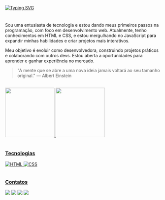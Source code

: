 <a href="https://git.io/typing-svg">
  <img src="https://readme-typing-svg.demolab.com?font=Poppins&weight=600&size=20&pause=1000&color=ff64da&vCenter=true&random=false&width=524&lines=Oii,+eu+me+chamo+Waleska!" alt="Typing SVG">
</a>

#

<p>Sou uma entusiasta de tecnologia e estou dando meus primeiros passos na programação, com foco em desenvolvimento web. Atualmente, tenho conhecimentos em HTML e CSS, e estou mergulhando no JavaScript para expandir minhas habilidades e criar projetos mais interativos.</p>

<p>Meu objetivo é evoluir como desenvolvedora, construindo projetos práticos e colaborando com outros devs. Estou aberta a oportunidades para aprender e ganhar experiência no mercado.</p>

> "A mente que se abre a uma nova ideia jamais voltará ao seu tamanho original." — Albert Einstein

<br>

<div>
  <a href="https://github.com/walesmalta">
  <img height="160em" src="https://github-readme-stats.vercel.app/api?username=walesmalta&show_icons=true&theme=jolly&include_all_commits=true&count_private=true&bg_color=14181e&border_color=ff64da"/>
  <img height="160em" src="https://github-readme-stats.vercel.app/api/top-langs/?username=walesmalta&layout=compact&langs_count=6&theme=jolly&bg_color=14181e&border_color=ff64da"/>
</div>

#

<h3>Tecnologias</h3> 

<div>
  <img alt="HTML" src="https://img.shields.io/badge/HTML5-EA4C89?.svg?style=for-the-badge&logo=html5&logoColor=white">
  <img alt="CSS" src="https://img.shields.io/badge/CSS3-EA4C89?.svg?style=for-the-badge&logo=css3&logoColor=white">
</div>

#

<h3>Contatos</h3>
 
<div>
  <a href="https://instagram.com/walesmalta" target="_blank"><img src="https://img.shields.io/badge/-Instagram-9146FF?style=for-the-badge&logo=instagram&logoColor=white" target="_blank"></a>
  <a href="mailto:walesmalta@gmail.com"><img src="https://img.shields.io/badge/-Gmail-EA4C89?style=for-the-badge&logo=gmail&logoColor=white" target="_blank"></a>
  <a href="https://discord.com/users/467840762378453006" target="_blank"><img src="https://img.shields.io/badge/Discord-7289DA?style=for-the-badge&logo=discord&logoColor=white" target="_blank"></a> 
  <a href="https://www.linkedin.com/in/walesmalta" target="_blank"><img src="https://img.shields.io/badge/-LinkedIn-%23333?style=for-the-badge&logo=linkedin&logoColor=white" target="_blank"></a> 
</div>

#

